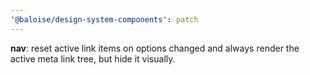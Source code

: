 ```yaml
---
'@baloise/design-system-components': patch
---
```


**nav**: reset active link items on options changed and always render the active meta link tree, but hide it visually.
